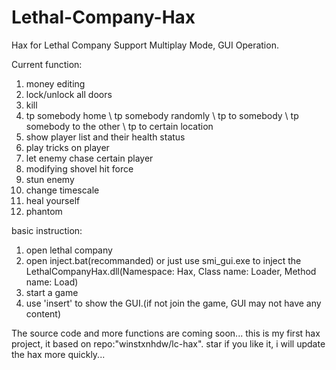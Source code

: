 # Lethal-Company-Hax
Hax for Lethal Company
Support Multiplay Mode, GUI Operation.

Current function:
1. money editing
2. lock/unlock all doors
3. kill
4. tp somebody home \ tp somebody randomly \ tp to somebody \ tp somebody to the other \ tp to certain location
5. show player list and their health status
6. play tricks on player
7. let enemy chase certain player
8. modifying shovel hit force
9. stun enemy
10. change timescale
11. heal yourself
12. phantom

basic instruction:
1. open lethal company
2. open inject.bat(recommanded) or just use smi_gui.exe to inject the LethalCompanyHax.dll(Namespace: Hax, Class name: Loader, Method name: Load)
3. start a game
4. use 'insert' to show the GUI.(if not join the game, GUI may not have any content)

The source code and more functions are coming soon... 
this is my first hax project, it based on repo:"winstxnhdw/lc-hax".
star if you like it, i will update the hax more quickly...

